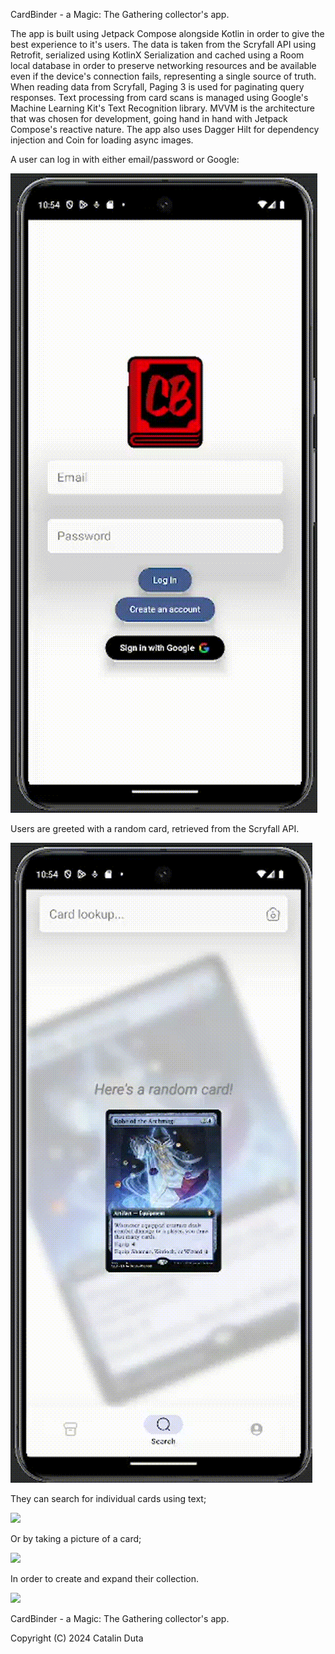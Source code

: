 CardBinder - a Magic: The Gathering collector's app.

The app is built using Jetpack Compose alongside Kotlin in order to give the best experience to it's users. The data is taken from the Scryfall API using Retrofit, serialized using KotlinX Serialization and cached using a Room local database in order to preserve networking resources and be available even if the device's connection fails, representing a single source of truth. When reading data from Scryfall, Paging 3 is used for paginating query responses. Text processing from card scans is managed using Google's Machine Learning Kit's Text Recognition library. MVVM is the architecture that was chosen for development, going hand in hand with Jetpack Compose's reactive nature. The app also uses Dagger Hilt for dependency injection and Coin for loading async images.
  
A user can log in with either email/password or Google:

![](https://github.com/dutaci28/CardBinder/blob/master/gifs/login%20with%20google.gif)

Users are greeted with a random card, retrieved from the Scryfall API.

![](https://github.com/dutaci28/CardBinder/blob/master/gifs/search%20page%20random%20card.gif)

They can search for individual cards using text;

![](https://github.com/dutaci28/CardBinder/blob/master/gifs/search%20individual%20card.gif)

Or by taking a picture of a card;

![](https://github.com/dutaci28/CardBinder/blob/master/gifs/card%20scan.gif)

In order to create and expand their collection.

![](https://github.com/dutaci28/CardBinder/blob/master/gifs/collection%20pager.gif)

CardBinder - a Magic: The Gathering collector's app.

Copyright (C) 2024  Catalin Duta
